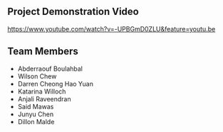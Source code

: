 ## Project Demonstration Video
https://www.youtube.com/watch?v=-UPBGmD0ZLU&feature=youtu.be


## Team Members

- Abderraouf Boulahbal
- Wilson Chew
- Darren Cheong Hao Yuan
- Katarina Willoch
- Anjali Raveendran
- Said Mawas
- Junyu Chen
- Dillon Malde


